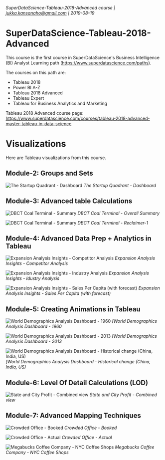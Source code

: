 _SuperDataScience-Tableau-2018-Advanced course | jukka.kansanaho@gmail.com | 2019-08-19_

# SuperDataScience-Tableau-2018-Advanced

This course is the first course in SuperDataScience's Business Intelligence (BI) Analyst Learning path (https://www.superdatascience.com/paths).

The courses on this path are:
* Tableau 2018
* Power BI A-Z
* Tableau 2018 Advanced
* Tableau Expert
* Tableau for Business Analytics and Marketing

Tableau 2018 Advanced course page: https://www.superdatascience.com/courses/tableau-2018-advanced-master-tableau-in-data-science


# Visualizations
Here are Tableau visualizations from this course.


## Module-2: Groups and Sets
![The Startup Quadrant - Dashboard](./pics/Tableau-2018-Advanced-M2-Pic1.png)
*The Startup Quadrant - Dashboard*


## Module-3: Advanced table Calculations
![DBCT Coal Terminal - Summary](./pics/Tableau-2018-Advanced-M3-Pic1.png)
*DBCT Coal Terminal - Overall Summary*

![DBCT Coal Terminal - Summary](./pics/Tableau-2018-Advanced-M3-Pic2.png)
*DBCT Coal Terminal - Reclaimer-1*


## Module-4: Advanced Data Prep + Analytics in Tableau
![Expansion Analysis Insights - Competitor Analysis](./pics/Tableau-2018-Advanced-M4-Pic1.png)
*Expansion Analysis Insights - Competitor Analysis*

![Expansion Analysis Insights - Industry Analysis](./pics/Tableau-2018-Advanced-M4-Pic2.png)
*Expansion Analysis Insights - Idustry Analysis*

![Expansion Analysis Insights - Sales Per Capita (with forecast)](./pics/Tableau-2018-Advanced-M4-Pic3.png)
*Expansion Analysis Insights - Sales Per Capita (with forecast)*


## Module-5: Creating Animations in Tableau
![World Demographics Analysis Dashboard - 1960](./pics/Tableau-2018-Advanced-M5-Pic1.png)
*[World Demographics Analysis Dashboard - 1960*

![World Demographics Analysis Dashboard - 2013](./pics/Tableau-2018-Advanced-M5-Pic2.png)
*[World Demographics Analysis Dashboard - 2013*

![World Demographics Analysis Dashboard - Historical change (China, India, US)](./pics/Tableau-2018-Advanced-M5-Pic3.png)
*[World Demographics Analysis Dashboard - Historical change (China, India, US)*


## Module-6: Level Of Detail Calculations (LOD)
![State and City Profit - Combined view](./pics/Tableau-2018-Advanced-M6-Pic1.png)
*State and City Profit - Combined view*


## Module-7: Advanced Mapping Techniques
![Crowded Office - Booked](./pics/Tableau-2018-Advanced-M7-Pic1.png)
*Crowded Office - Booked*

![Crowded Office - Actual](./pics/Tableau-2018-Advanced-M7-Pic2.png)
*Crowded Office - Actual*

![Megabucks Coffee Company - NYC Coffee Shops](./pics/Tableau-2018-Advanced-M7-Pic3.png)
*Megabucks Coffee Company - NYC Coffee Shops*
